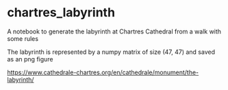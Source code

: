 # chartres_labyrinth
A notebook to generate the labyrinth at Chartres Cathedral from a walk with some rules

The labyrinth is represented by a numpy matrix of size (47, 47) and saved as an png figure

https://www.cathedrale-chartres.org/en/cathedrale/monument/the-labyrinth/
